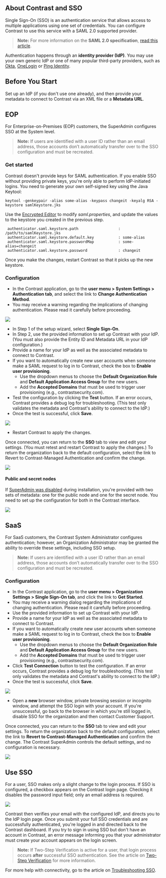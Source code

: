 <!--
title: "Configuring Single Sign-On (SSO)"
description: "TeamServer can be configured to utilize Single Sign On Authentication"
tags: "installation setup SSO Single Sign-On configuration authentication"
-->

## About Contrast and SSO

Single Sign-On (SSO) is an authentication service that allows access to multiple applications using one set of credentials. You can configure Contrast to use this service with a SAML 2.0 supported provider. 

> **Note:** For more information on the **SAML 2.0 specification**, [read this article](https://docs.oasis-open.org/security/saml/v2.0/saml-core-2.0-os.pdf).

Authentication happens through an **identity provider (IdP)**. You may use your own generic IdP or one of many popular third-party providers, such as [Okta](https://www.okta.com/), [OneLogin](https://www.onelogin.com/) or [Ping Identity](https://www.pingidentity.com/en.html).

## Before You Start

Set up an IdP (if you don't use one already), and then provide your metadata to connect to Contrast via an XML file or a **Metadata URL**.

## EOP

For Enterprise-on-Premises (EOP) customers, the SuperAdmin configures SSO at the System level. 

> **Note:** If users are identified with a user ID rather than an email address, those accounts don’t automatically transfer over to the SSO configuration and must be recreated. 

### Get started

Contrast doesn't provide keys for SAML authentication. If you enable SSO without providing private keys, you're only able to perform IdP-initiated logins. You need to generate your own self-signed key using the Java Keytool:

```
keytool -genkeypair -alias some-alias -keypass changeit -keyalg RSA -keystore samlKeystore.jks
```

Use the [Encrypted Editor](installation-setupconfig.html#encrypt) to modify *saml.properties*, and update the values to the keystore you created in the previous step. 

```
 authenticator.saml.keystore.path                  : /path/to/samlKeystore.jks
 authenticator.saml.keystore.default.key           : some-alias
 authenticator.saml.keystore.passwordMap           : some-alias=changeit
 authenticator.saml.keystore.password              : changeit
```
 
Once you make the changes, restart Contrast so that it picks up the new keystore. 

### Configuration 

* In the Contrast application, go to the **user menu > System Settings > Authentication tab**, and select the link to **Change Authentication Method**.
* You may receive a warning regarding the implications of changing authentication. Please read it carefully before proceeding.

<a href="assets/images/SSOWarning.png" rel="lightbox" title="Warning Dialog"><img class="thumbnail" src="assets/images/SSOWarning.png"/></a>

* In Step 1 of the setup wizard, select **Single Sign-On**.
* In Step 2, use the provided information to set up Contrast with your IdP. (You must also provide the Entity ID and Metadata URL in your IdP configuration.)
* Provide a name for your IdP as well as the associated metadata to connect to Contrast.
* If you want to automatically create new user accounts when someone make a SAML request to log in to Contrast, check the box to **Enable user provisioning**.
  * Use the dropdown menus to choose the **Default Organization Role** and **Default Application Access Group** for the new users. 
  * Add the **Accepted Domains** that must be used to trigger user provisioning (e.g., contrastsecurity.com).
* Test the configuration by clicking the **Test** button. If an error occurs, Contrast provides a debug log for troubleshooting. (This test only validates the metadata and Contrast's ability to connect to the IdP.)  
* Once the test is successful, click **Save**.

<a href="assets/images/Sso-setup-system-settings.png" rel="lightbox" title="Configure SSO in System Settings"><img class="thumbnail" src="assets/images/Sso-setup-system-settings.png"/></a>

* Restart Contrast to apply the changes.

Once connected, you can return to the **SSO** tab to view and edit your settings. (You must retest and restart Contrast to apply the changes.) To return the organization back to the default configuration, select the link to Revert to Contrast-Managed Authentication and confirm the change. 

<a href="assets/images/Sso-system-settings-connected.png" rel="lightbox" title="Restart Contrast to apply changes to your SSO configuration"><img class="thumbnail" src="assets/images/Sso-system-settings-connected.png"/></a>


#### Public and secret nodes

If [SuperAdmin was disabled](installation-setupinstall.html#disable-sa) during installation, you're provided with two sets of metadata: one for the public node and one for the secret node. You need to set up the configuration for both in the Contrast interface. 

<a href="assets/images/Configure-SAML-identity-provider.png" rel="lightbox" title="Configure your SAML Identity Provider"><img class="thumbnail" src="assets/images/Configure-SAML-identity-provider.png"/></a>


## SaaS 

For SaaS customers, the Contrast System Administrator configures authentication; however, an Organization Administrator may be granted the ability to override these settings, including SSO setup.

> **Note:** If users are identified with a user ID rather than an email address, those accounts don’t automatically transfer over to the SSO configuration and must be recreated.

### Configuration

* In the Contrast application, go to the **user menu > Organization Settings > Single Sign-On tab**, and click the link to **Get Started**.
* You may receive a warning dialog regarding the implications of changing authentication. Please read it carefully before proceeding.
* Use the provided information to set up Contrast with your IdP.
* Provide a name for your IdP as well as the associated metadata to connect to Contrast.
* If you want to automatically create new user accounts when someone make a SAML request to log in to Contrast, check the box to **Enable user provisioning**.
  * Use the dropdown menus to choose the **Default Organization Role** and **Default Application Access Group** for the new users. 
  * Add the **Accepted Domains** that must be used to trigger user provisioning (e.g., contrastsecurity.com). 
* Click **Test Connection** button to test the configuration. If an error occurs, Contrast provides a debug log for troubleshooting. (This test only validates the metadata and Contrast's ability to connect to the IdP.)  
* Once the test is successful, click **Save**.

<a href="assets/images/Sso-setup-org-settings.png" rel="lightbox" title="Configure SSO in Organization Settings"><img class="thumbnail" src="assets/images/Sso-setup-org-settings.png"/></a>

* Open a **new** browser window, private browsing session or incognito window, and attempt the SSO login with your account. If you're unsuccessful, go back to the browser in which you're still logged in, disable SSO for the organization and then contact Customer Support. 

Once connected, you can return to the **SSO** tab to view and edit your settings. To return the organization back to the default configuration, select the link to **Revert to Contrast-Managed Authentication** and confirm the change. The Contrast SuperAdmin controls the default settings, and no configuration is necessary.

<a href="assets/images/Sso-org-settings-connected.png" rel="lightbox" title="Edit or revert SSO settings in Organization Settings"><img class="thumbnail" src="assets/images/Sso-org-settings-connected.png"/></a>

## Use SSO

For a user, SSO makes only a slight change to the login process. If SSO is configured, a checkbox appears on the Contrast login page. Checking it disables the password input field; only an email address is required. 

<a href="assets/images/SSOLogin.png" rel="lightbox" title="SSO Login"><img class="thumbnail" src="assets/images/SSOLogin.png"/></a>

Contrast then verifies your email with the configured IdP, and directs you to the IdP login page. Once you submit your full SSO credentials and are successfully authenticated, you're logged in and directed back to the Contrast dashboard. If you try to sign in using SSO but don't have an account in Contrast, an error message informing you that your administrator must create your account appears on the login screen.

>**Note:** If Two-Step Verification is active for a user, that login process occurs **after** successful SSO authentication. See the article on [Two-Step Verification](admin-orgsecurity.html#security-tsv) for more information. 

For more help with connectivity, go to the article on [Troubleshooting SSO](troubleshooting-auth.html#troubleshoot-sso). 

<!--
**Logging Out**
During IdP configuration, a logout landing page may be designated. This is simply a neutral place to direct users after logging out of their application(s). In the case that no page is specified, users will be directed to a default Contrast logout landing page.-->
